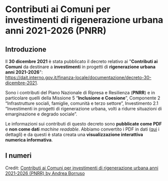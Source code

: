 # Contributi ai Comuni per investimenti di rigenerazione urbana anni 2021-2026 (PNRR)


## Introduzione

Il **30 dicembre 2021** è stata pubblicato il decreto relativo ai "**Contributi ai Comuni** da destinare a **investimenti** in progetti di **rigenerazione urbana anni 2021-2026**":<br>
<https://dait.interno.gov.it/finanza-locale/documentazione/decreto-30-dicembre-2021>.


Sono i contributi del Piano Nazionale di Ripresa e Resilienza (**PNRR**) e in particolare quelli della Missione 5 “**Inclusione e Coesione**”, Componente 2 “Infrastrutture sociali, famiglie, comunità e terzo settore”, Investimento 2.1 “Investimenti in progetti di rigenerazione urbana, volti a ridurre situazioni di emarginazione e degrado sociale”.

Le informazioni sui contributi di questo decreto sono **pubblicate come PDF** e **non come dati** *machine readable*. Abbiamo convertito i PDF in dati ([qui](https://github.com/ondata/datiBeneComuneMonitoraggio/blob/main/catalogo/PNRRcontributiComuniRigenerazioneUrbana/README.md) i dettagli) e da questi è stata creata una **visualizzazione interattiva numerica informativa**.

## I numeri

<div id="observablehq-lista-640ed55b"></div>
<div id="observablehq-testo-640ed55b"></div>
<div id="observablehq-viewof-Prov-640ed55b"></div>
<div id="observablehq-viewof-Reg-640ed55b"></div>
<p>Credit: <a href="https://observablehq.com/@aborruso/contributi-pnrr-rigenerazione-urbana">Contributi ai Comuni per investimenti di rigenerazione urbana anni 2021-2026 (PNRR) by Andrea Borruso</a></p>

<script type="module">
import {Runtime, Inspector} from "https://cdn.jsdelivr.net/npm/@observablehq/runtime@4/dist/runtime.js";
import define from "https://api.observablehq.com/@aborruso/contributi-pnrr-rigenerazione-urbana@605.js?v=3";
new Runtime().module(define, name => {
  if (name === "lista") return new Inspector(document.querySelector("#observablehq-lista-640ed55b"));
  if (name === "testo") return new Inspector(document.querySelector("#observablehq-testo-640ed55b"));
  if (name === "viewof Prov") return new Inspector(document.querySelector("#observablehq-viewof-Prov-640ed55b"));
  if (name === "viewof Reg") return new Inspector(document.querySelector("#observablehq-viewof-Reg-640ed55b"));
  return ["listaComuni","totaleProvincia","comuniSelezionati","listaProv","totaleRegione","percentualeReg"].includes(name);
});
</script>
